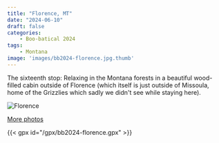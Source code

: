 ```yaml
---
title: "Florence, MT"
date: "2024-06-10"
draft: false
categories: 
    - Boo-batical 2024
tags:
    - Montana
image: 'images/bb2024-florence.jpg.thumb'
---
```


The sixteenth stop: Relaxing in the Montana forests in a beautiful wood-filled cabin outside of Florence (which itself is just outside of Missoula, home of the Grizzlies which sadly we didn't see while staying here).

![Florence](/images/bb2024-florence.jpg)

[More photos](https://photos.app.goo.gl/nX5ESv8gA5Vpjcn88)

{{< gpx id="/gpx/bb2024-florence.gpx" >}}
